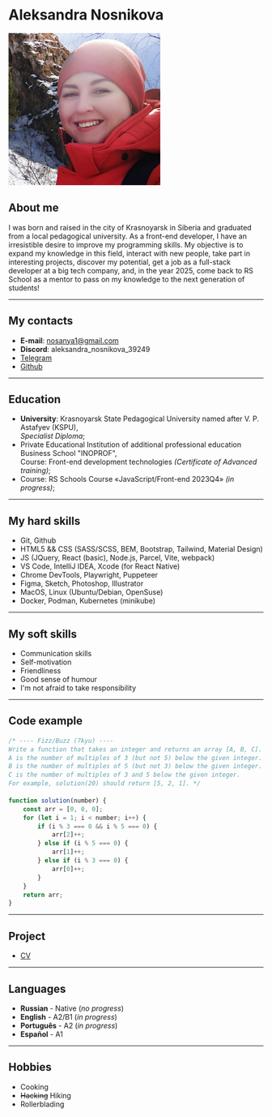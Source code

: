 
# Aleksandra Nosnikova
![It is a picture of me](assets/images/cv-300x300.jpg)
## About me

I was born and raised in the city of Krasnoyarsk in Siberia and graduated from a local pedagogical university. As a front-end developer, I have an irresistible desire to improve my programming skills. My objective is to expand my knowledge in this field, interact with new people, take part in interesting projects, discover my potential, get a job as a full-stack developer at a big tech company, and, in the year 2025, come back to RS School as a mentor to pass on my knowledge to the next generation of students!

---

## My contacts

+ **E-mail**: nosanya1@gmail.com 
+ **Discord**: aleksandra_nosnikova_39249 
+ [Telegram](https://t.me/Aleksandra_Nosnikova)
+ [Github](https://github.com/nosanya1)

---

## Education

+ **University**: Krasnoyarsk State Pedagogical University named after V. P. Astafyev (KSPU),\
*Specialist Diploma*;
+ Private Educational Institution of additional professional education Business School "INOPROF",\
Course: Front-end development technologies *(Certificate of Advanced training)*;
+ Course: RS Schools Course «JavaScript/Front-end 2023Q4» *(in progress)*; 

---

## My hard skills

+ Git, Github
+ HTML5 && CSS (SASS/SCSS, BEM, Bootstrap, Tailwind, Material Design)
+ JS (JQuery, React (basic), Node.js, Parcel, Vite, webpack)
+ VS Code, IntelliJ IDEA, Xcode (for React Native)
+ Chrome DevTools, Playwright, Puppeteer
+ Figma, Sketch, Photoshop, Illustrator
+ MacOS, Linux (Ubuntu/Debian, OpenSuse)
+ Docker, Podman, Kubernetes (minikube)

---

## My soft skills

+ Communication skills
+ Self-motivation
+ Friendliness
+ Good sense of humour
+ I'm not afraid to take responsibility

---

## Code example

```javascript
/* ---- Fizz/Buzz (7kyu) ----
Write a function that takes an integer and returns an array [A, B, C].
A is the number of multiples of 3 (but not 5) below the given integer.
B is the number of multiples of 5 (but not 3) below the given integer. 
C is the number of multiples of 3 and 5 below the given integer.
For example, solution(20) should return [5, 2, 1]. */

function solution(number) {
    const arr = [0, 0, 0];
    for (let i = 1; i < number; i++) {
        if (i % 3 === 0 && i % 5 === 0) {
            arr[2]++;
        } else if (i % 5 === 0) {
            arr[1]++;
        } else if (i % 3 === 0) {
            arr[0]++;
        }
    }
    return arr;
}
```
---

## Project

* [CV](https://nosanya1.github.io/rsschool-cv/cv)

---

## Languages

+ __Russian__ \- Native (*no progress*)
+ __English__ \- A2/B1 (*in progress*)
+ __Português__ \- А2 (*in progress*) 
+ __Español__ \- A1

---

## Hobbies

+ Cooking
+ ~~Hacking~~ Hiking
+ Rollerblading